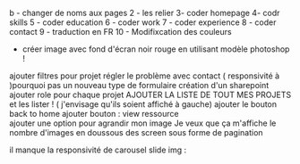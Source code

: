 b - changer de noms aux pages 
2 - les relier 
3- coder homepage 
                                                4- codr skills 
5 - coder education 
6 - coder work 
7 - coder experience 
8 - coder contact
9 - traduction en FR
10 - Modifixcation des couleurs 


- créer image avec fond d'écran noir rouge en utilisant modèle photoshop ! 


ajouter filtres pour projet 
régler le problème avec contact ( responsivité à )pourquoi pas un nouveau type de formulaire 
création d'un sharepoint 
ajouter role pour chaque projet 
AJOUTER LA LISTE DE TOUT MES PROJETS et les lister ! ( j'envisage qu'ils soient affiché à gauche)
ajouter le bouton back to home 
ajouter bouton : view ressource  
ajouter une option pour agrandir mon image 
Je veux que ça m'affiche le nombre d'images en doussous des screen sous forme de pagination 


il manque la responsivité de carousel slide img :